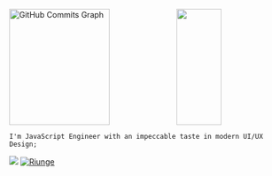 
<a href="https://castynet.africa/"><img height="210px" width="60%" src="https://activity-graph.herokuapp.com/graph?username=riungemaina&bg_color=1b212e&color=ffffff&line=0891b2&point=ffffff&area_color=1c1917&area=true&hide_border=true&custom_title=GitHub%20Commits%20Graph" alt="GitHub Commits Graph" /><img height="210px" width="40%" src="https://github-readme-stats.vercel.app/api/top-langs/?username=riungemaina&hide_title=true&hide_border=true&layout=compact&langs_count=7&text_color=fff&icon_color=ff00a4&theme=yeblu" /></a>

```
I'm JavaScript Engineer with an impeccable taste in modern UI/UX Design;
```

<a href="https://castynet.africa/" alt="Contributors"><img src="https://img.shields.io/badge/CEO-castynet%20studios-orange" /></a>
<a href="/"><img src="https://komarev.com/ghpvc/?username=riungemaina&label=Profile%20Views&color=orange&style=flat" alt="Riunge" /></a>

